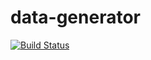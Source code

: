# data-generator
[![Build Status](https://api.travis-ci.com/NonaryR/data-generator.svg?branch=master)](https://travis-ci.com/NonaryR/data-generator)
